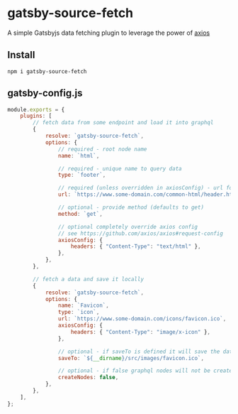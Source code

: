 # gatsby-source-fetch

A simple Gatsbyjs data fetching plugin to leverage the power of [axios](https://github.com/axios/axios)

## Install

`npm i gatsby-source-fetch`

## gatsby-config.js

```javascript
module.exports = {
	plugins: [
		// fetch data from some endpoint and load it into graphql
		{
			resolve: `gatsby-source-fetch`,
			options: {
				// required - root node name
				name: `html`,

				// required - unique name to query data
				type: `footer`,

				// required (unless overridden in axiosConfig) - url for endpoint
				url: `https://www.some-domain.com/common-html/header.html`,

				// optional - provide method (defaults to get)
				method: `get`,

				// optional completely override axios config
				// see https://github.com/axios/axios#request-config
				axiosConfig: {
					headers: { "Content-Type": "text/html" },
				},
			},
		},

		// fetch a data and save it locally
		{
			resolve: `gatsby-source-fetch`,
			options: {
				name: `Favicon`,
				type: `icon`,
				url: `https://www.some-domain.com/icons/favicon.ico`,
				axiosConfig: {
					headers: { "Content-Type": "image/x-icon" },
				},

				// optional - if saveTo is defined it will save the data fetched to a file
				saveTo: `${__dirname}/src/images/favicon.ico`,

				// optional - if false graphql nodes will not be created for this type
				createNodes: false,
			},
		},
	],
};
```
